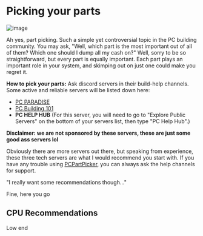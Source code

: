 # Picking your parts

![image](https://i.pcmag.com/imagery/articles/06LiQJzDE1OdJcUdbgqwz1X-15..v1569470572.jpg)

Ah yes, part picking. Such a simple yet controversial topic in the PC building community. You may ask, "Well, which part is the most important out of all of them? Which one should I dump all my cash on?" Well, sorry to be so straightforward, but every part is equally important. Each part plays an important role in your system, and skimping out on just one could make you regret it.

**How to pick your parts:** Ask discord servers in their build-help channels. Some active and reliable servers will be listed down here:

- [PC PARADISE](https://discord.gg/pcparadise)
- [PC Building 101](https://discord.gg/Etzp7H9T)
- **PC HELP HUB** (For this server, you will need to go to "Explore Public Servers" on the bottom of your servers list, then type "PC Help Hub".)

**Disclaimer: we are not sponsored by these servers, these are just some good ass servers lol**

Obviously there are more servers out there, but speaking from experience, these three tech servers are what I would recommend you start with. If you have any trouble using [PCPartPicker](https://pcpartpicker.com/), you can always ask the help channels for support.

"I really want some recommendations though..."

Fine, here you go

## CPU Recommendations

Low end 
